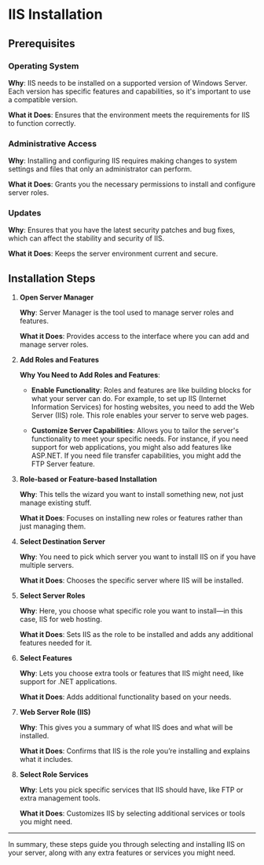 # IIS Installation

## Prerequisites

### Operating System

**Why**: IIS needs to be installed on a supported version of Windows Server. Each version has specific features and capabilities, so it's important to use a compatible version.

**What it Does**: Ensures that the environment meets the requirements for IIS to function correctly.

### Administrative Access

**Why**: Installing and configuring IIS requires making changes to system settings and files that only an administrator can perform.

**What it Does**: Grants you the necessary permissions to install and configure server roles.

### Updates

**Why**: Ensures that you have the latest security patches and bug fixes, which can affect the stability and security of IIS.

**What it Does**: Keeps the server environment current and secure.

## Installation Steps

1. **Open Server Manager**

   **Why**: Server Manager is the tool used to manage server roles and features.

   **What it Does**: Provides access to the interface where you can add and manage server roles.

2. **Add Roles and Features**

   **Why You Need to Add Roles and Features**:

   - **Enable Functionality**: Roles and features are like building blocks for what your server can do. For example, to set up IIS (Internet Information Services) for hosting websites, you need to add the Web Server (IIS) role. This role enables your server to serve web pages.

   - **Customize Server Capabilities**: Allows you to tailor the server's functionality to meet your specific needs. For instance, if you need support for web applications, you might also add features like ASP.NET. If you need file transfer capabilities, you might add the FTP Server feature.

3. **Role-based or Feature-based Installation**

   **Why**: This tells the wizard you want to install something new, not just manage existing stuff.

   **What it Does**: Focuses on installing new roles or features rather than just managing them.

4. **Select Destination Server**

   **Why**: You need to pick which server you want to install IIS on if you have multiple servers.

   **What it Does**: Chooses the specific server where IIS will be installed.

5. **Select Server Roles**

   **Why**: Here, you choose what specific role you want to install—in this case, IIS for web hosting.

   **What it Does**: Sets IIS as the role to be installed and adds any additional features needed for it.

6. **Select Features**

   **Why**: Lets you choose extra tools or features that IIS might need, like support for .NET applications.

   **What it Does**: Adds additional functionality based on your needs.

7. **Web Server Role (IIS)**

   **Why**: This gives you a summary of what IIS does and what will be installed.

   **What it Does**: Confirms that IIS is the role you’re installing and explains what it includes.

8. **Select Role Services**

   **Why**: Lets you pick specific services that IIS should have, like FTP or extra management tools.

   **What it Does**: Customizes IIS by selecting additional services or tools you might need.

---

In summary, these steps guide you through selecting and installing IIS on your server, along with any extra features or services you might need.
